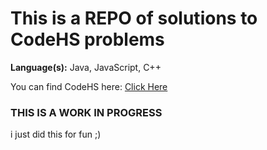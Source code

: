 # This is a REPO of solutions to CodeHS problems

**Language(s):** Java, JavaScript, C++

You can find CodeHS here: [Click Here](https://codehs.com/)

### THIS IS A WORK IN PROGRESS

i just did this for fun ;)

